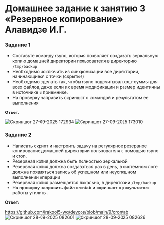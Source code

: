 # Домашнее задание к занятию 3 «Резервное копирование» Алавидзе И.Г.

### Задание 1
- Составьте команду rsync, которая позволяет создавать зеркальную копию домашней директории пользователя в директорию `/tmp/backup`
- Необходимо исключить из синхронизации все директории, начинающиеся с точки (скрытые)
- Необходимо сделать так, чтобы rsync подсчитывал хэш-суммы для всех файлов, даже если их время модификации и размер идентичны в источнике и приемнике.
- На проверку направить скриншот с командой и результатом ее выполнения

**Ответ:**  

![Скриншот 27-09-2025 172934](https://github.com/user-attachments/assets/cb5cf3a2-5697-4a80-ab44-a36e8aabd141)
![Скриншот 27-09-2025 173010](https://github.com/user-attachments/assets/2df9749f-01b1-45e0-84f9-3bae4c969b6d)

### Задание 2
- Написать скрипт и настроить задачу на регулярное резервное копирование домашней директории пользователя с помощью rsync и cron.
- Резервная копия должна быть полностью зеркальной
- Резервная копия должна создаваться раз в день, в системном логе должна появляться запись об успешном или неуспешном выполнении операции
- Резервная копия размещается локально, в директории `/tmp/backup`
- На проверку направить файл crontab и скриншот с результатом работы утилиты.

**Ответ:**  

https://github.com/irakool5-wq/devops/blob/main/9/crontab
![Скриншот 28-09-2025 082601](https://github.com/user-attachments/assets/a839eb93-43d7-42c6-a7a3-542ffd1d7a0d)
![Скриншот 28-09-2025 082626](https://github.com/user-attachments/assets/1d63c645-fb50-43e7-aef2-858ddfba679d)
